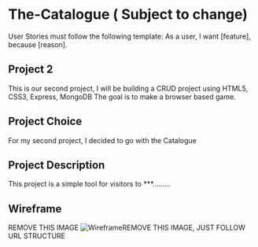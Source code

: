 # The-Catalogue ( Subject to change) 

User Stories must follow the following template: As a user, I want [feature], because [reason].
## Project 2

This is our second project, I will be building a CRUD project using HTML5, CSS3, Express, MongoDB The goal is to make a browser based game.

## Project Choice

For my second project, I decided to go with the Catalogue

## Project Description

This project is a simple tool for visitors to ***.........

## Wireframe

REMOVE THIS IMAGE <img src="https://i.imgur.com/dwoglej.png" alt="Wireframe"/>REMOVE THIS IMAGE, JUST FOLLOW URL STRUCTURE
